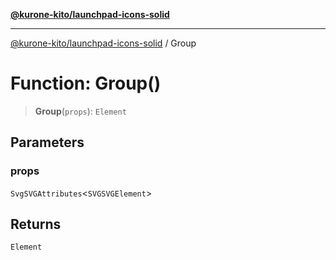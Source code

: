 [**@kurone-kito/launchpad-icons-solid**](../README.md)

***

[@kurone-kito/launchpad-icons-solid](../globals.md) / Group

# Function: Group()

> **Group**(`props`): `Element`

## Parameters

### props

`SvgSVGAttributes`\<`SVGSVGElement`\>

## Returns

`Element`
